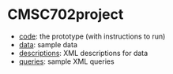 CMSC702project
==============

* [code](https://github.com/Rob7045713/CMSC702project/tree/master/code): the prototype (with instructions to run)
* [data](https://github.com/Rob7045713/CMSC702project/tree/master/data): sample data
* [descriptions](https://github.com/Rob7045713/CMSC702project/tree/master/descriptions): XML descriptions for data
* [queries](https://github.com/Rob7045713/CMSC702project/tree/master/queries): sample XML queries
